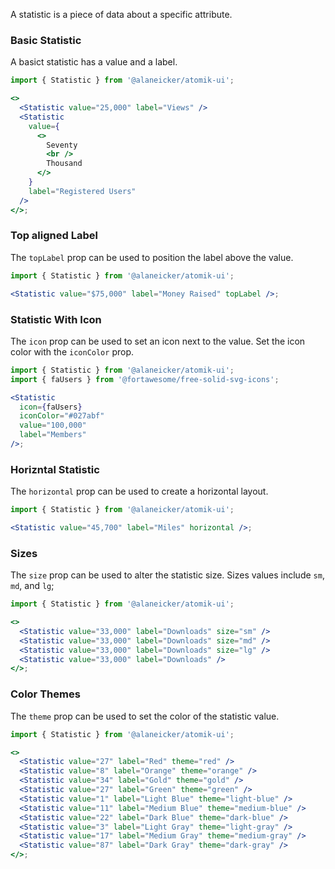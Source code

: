 A statistic is a piece of data about a specific attribute.

### Basic Statistic

A basict statistic has a value and a label.

```jsx
import { Statistic } from '@alaneicker/atomik-ui';

<>
  <Statistic value="25,000" label="Views" />
  <Statistic
    value={
      <>
        Seventy
        <br />
        Thousand
      </>
    }
    label="Registered Users"
  />
</>;
```

### Top aligned Label

The `topLabel` prop can be used to position the label above the value.

```jsx
import { Statistic } from '@alaneicker/atomik-ui';

<Statistic value="$75,000" label="Money Raised" topLabel />;
```

### Statistic With Icon

The `icon` prop can be used to set an icon next to the value. Set the icon color with the `iconColor` prop.

```jsx
import { Statistic } from '@alaneicker/atomik-ui';
import { faUsers } from '@fortawesome/free-solid-svg-icons';

<Statistic
  icon={faUsers}
  iconColor="#027abf"
  value="100,000"
  label="Members"
/>;
```

### Horizntal Statistic

The `horizontal` prop can be used to create a horizontal layout.

```jsx
import { Statistic } from '@alaneicker/atomik-ui';

<Statistic value="45,700" label="Miles" horizontal />;
```

### Sizes

The `size` prop can be used to alter the statistic size. Sizes values include `sm`, `md`, and `lg`;

```jsx
import { Statistic } from '@alaneicker/atomik-ui';

<>
  <Statistic value="33,000" label="Downloads" size="sm" />
  <Statistic value="33,000" label="Downloads" size="md" />
  <Statistic value="33,000" label="Downloads" size="lg" />
  <Statistic value="33,000" label="Downloads" />
</>;
```

### Color Themes

The `theme` prop can be used to set the color of the statistic value.

```jsx
import { Statistic } from '@alaneicker/atomik-ui';

<>
  <Statistic value="27" label="Red" theme="red" />
  <Statistic value="8" label="Orange" theme="orange" />
  <Statistic value="34" label="Gold" theme="gold" />
  <Statistic value="27" label="Green" theme="green" />
  <Statistic value="1" label="Light Blue" theme="light-blue" />
  <Statistic value="11" label="Medium Blue" theme="medium-blue" />
  <Statistic value="22" label="Dark Blue" theme="dark-blue" />
  <Statistic value="3" label="Light Gray" theme="light-gray" />
  <Statistic value="17" label="Medium Gray" theme="medium-gray" />
  <Statistic value="87" label="Dark Gray" theme="dark-gray" />
</>;
```
